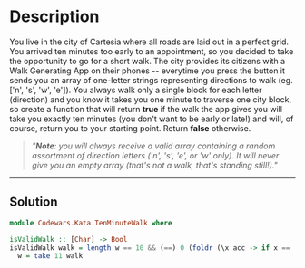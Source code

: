 # Description

You live in the city of Cartesia where all roads are laid out in a perfect grid. You arrived ten minutes too early to an appointment, so you decided to take the opportunity to go for a short walk. The city provides its citizens with a Walk Generating App on their phones -- everytime you press the button it sends you an array of one-letter strings representing directions to walk (eg. ['n', 's', 'w', 'e']). You always walk only a single block for each letter (direction) and you know it takes you one minute to traverse one city block, so create a function that will return **true** if the walk the app gives you will take you exactly ten minutes (you don't want to be early or late!) and will, of course, return you to your starting point. Return **false** otherwise.

> _"**Note**: you will always receive a valid array containing a random assortment of direction letters ('n', 's', 'e', or 'w' only). It will never give you an empty array (that's not a walk, that's standing still!)."_

---

## Solution

```hs
module Codewars.Kata.TenMinuteWalk where

isValidWalk :: [Char] -> Bool
isValidWalk walk = length w == 10 && (==) 0 (foldr (\x acc -> if x == 'n' then acc + 1 else if x == 's' then acc - 1 else if x == 'e' then acc + 10 else acc - 10) 0 w) where
  w = take 11 walk
```
